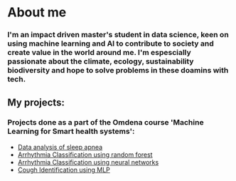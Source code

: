 # About me
### I'm an impact driven master's student in data science, keen on using machine learning and AI to contribute to society and create value in the world around me. I'm espescially passionate about the climate, ecology, sustainability biodiversity and hope to solve problems in these doamins with tech.

## My projects:
### Projects done as a part of the Omdena course 'Machine Learning for Smart health systems':
* [Data analysis of sleep apnea](https://github.com/KeerthanaPerumal/Smart-Health/blob/main/week%201/Group_A/Data%20Analysis_Keerthana.ipynb)
* [Arrhythmia Classification using random forest](https://github.com/KeerthanaPerumal/Smart-Health/blob/main/Project-2/MLSH_Project2_Keerthana.ipynb)
* [Arrhythmia Classification using neural networks](https://github.com/juberrahman/Smart-Health/blob/main/Arrhythmia_Classification_keerthana.ipynb)
* [Cough Identification using MLP](https://github.com/KeerthanaPerumal/Smart-Health/blob/main/Project-4/Project_4_Keerthana.ipynb)

